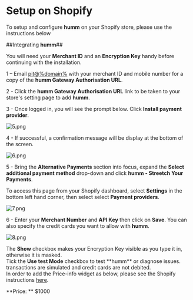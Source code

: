 <h1>Setup on Shopify</h1>

To setup and configure **humm** on your Shopify store, please use the instructions below

##Integrating **humm**##

<div class="panel">
  You will need your <b>Merchant ID</b> and an <b>Encryption Key</b> handy before continuing with the installation.
</div>

1 – Email <a href="mailto:pit@%domain%">pit@%domain%</a> with your merchant ID and mobile number for a copy of the **humm Gateway Authorisation URL**.

2 - Click the **humm Gateway Authorisation URL** link to be taken to your store's setting page to add **humm**.

3 - Once logged in, you will see the prompt below. Click **Install payment provider**.

![5.png](/img/platforms/shopify/5.png)

4 - If successful, a confirmation message will be display at the bottom of the screen.

![6.png](/img/platforms/shopify/6.png)

5 - Bring the **Alternative Payments** section into focus, expand the **Select additional payment method** drop-down and click **humm - Streetch Your Payments**.

<div class="panel">
	To access this page from your Shopify dashboard, select <b>Settings</b> in the bottom left hand corner, then select select <b>Payment providers</b>.
</div>

![7.png](/img/platforms/shopify/7.png)

6 - Enter your **Merchant Number** and **API Key** then click on **Save**. You can also specify the credit cards you want to allow with **humm**.

![8.png](/img/platforms/shopify/8.png)

<div class="panel">
  The <b>Show</b> checkbox makes your Encryption Key visible as you type it in, otherwise it is masked. 
</div>

<div class="panel">
  Tick the <b>Use test Mode</b> checkbox to test **humm** or diagnose issues. transactions are simulated and credit cards are not debited.</br>
  <!--See <a href="../../accreditation/accreditation">Accreditation</a> for more details.-->
</div>

<div class="panel">
  In order to add the Price-info widget as below, please see the Shopify instructions <a href="../../price-info/shopify">here</a>.
</div>

**Price: ** $1000
<script id="my-id" src="https://widgets.%domain%/content/scripts/price-info.js?productPrice=1000"></script>
